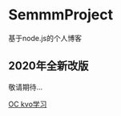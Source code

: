 # SemmmProject
基于node.js的个人博客

## 2020年全新改版

敬请期待...

[OC kvo学习](./WorkSpace/templates/static/新年快乐.md)

